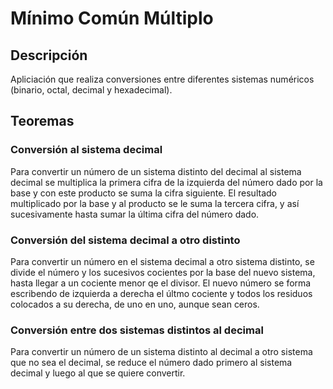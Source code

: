 # Mínimo Común Múltiplo

## Descripción
Apliciación que realiza conversiones entre diferentes sistemas numéricos (binario, octal, decimal y hexadecimal).

## Teoremas
### Conversión al sistema decimal
Para convertir un número de un sistema distinto del decimal al sistema decimal se multiplica la primera cifra de la izquierda del número dado por la base y con este producto se suma la cifra siguiente. El resultado multiplicado por la base y al producto se le suma la tercera cifra, y así sucesivamente hasta sumar la última cifra del número dado.


### Conversión del sistema decimal a otro distinto
Para convertir un número en el sistema decimal a otro sistema distinto, se divide el número y los sucesivos cocientes por la base del nuevo sistema, hasta llegar a un cociente menor qe el divisor. El nuevo número se forma escribendo de izquierda a derecha el últmo cociente y todos los residuos colocados a su derecha, de uno en uno, aunque sean ceros.

### Conversión entre dos sistemas distintos al decimal
Para convertir un número de un sistema distinto al decimal a otro sistema que no sea el decimal, se reduce el número dado primero al sistema decimal y luego al que se quiere convertir.
